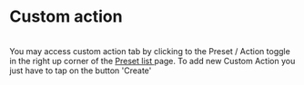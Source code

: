 # Custom action



\
You may access custom action tab by clicking to the Preset / Action toggle in the right up corner of the [Preset list ](presets.md)page. To add new Custom Action you just have to tap on the button 'Create'&#x20;
